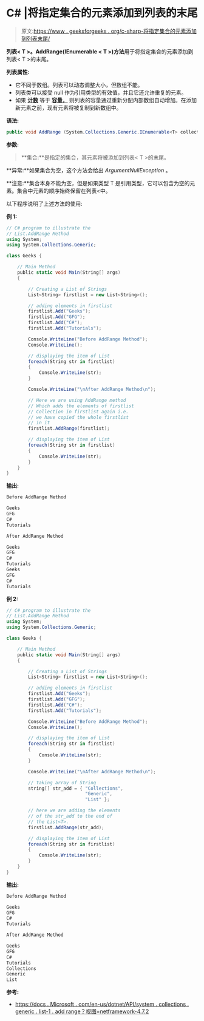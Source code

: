 # C# |将指定集合的元素添加到列表的末尾

> 原文:[https://www . geeksforgeeks . org/c-sharp-将指定集合的元素添加到列表末尾/](https://www.geeksforgeeks.org/c-sharp-adding-the-elements-of-the-specified-collection-to-the-end-of-the-list/)

**列表< T >。AddRange(IEnumerable < T >)方法**用于将指定集合的元素添加到列表< T >的末尾。

**列表属性:**

*   它不同于数组。列表可以动态调整大小，但数组不能。
*   列表类可以接受 null 作为引用类型的有效值，并且它还允许重复的元素。
*   如果 **[计数](https://www.geeksforgeeks.org/c-get-the-number-of-elements-actually-contained-in-the-arraylist/)** 等于 **[容量，](https://www.geeksforgeeks.org/c-capacity-of-a-list/)** 则列表的容量通过重新分配内部数组自动增加。在添加新元素之前，现有元素将被复制到新数组中。

**语法:**

```cs
public void AddRange (System.Collections.Generic.IEnumerable<T> collection);

```

**参数:**

> **集合:**是指定的集合，其元素将被添加到列表< T >的末尾。

**异常:**如果集合为空，这个方法会给出 *ArgumentNullException* 。

**注意:**集合本身不能为空，但是如果类型 T 是引用类型，它可以包含为空的元素。集合中元素的顺序始终保留在列表<中。

以下程序说明了上述方法的使用:

**例 1:**

```cs
// C# program to illustrate the
// List.AddRange Method
using System;
using System.Collections.Generic;

class Geeks {

    // Main Method
    public static void Main(String[] args)
    {

        // Creating a List of Strings
        List<String> firstlist = new List<String>();

        // adding elements in firstlist
        firstlist.Add("Geeks");
        firstlist.Add("GFG");
        firstlist.Add("C#");
        firstlist.Add("Tutorials");

        Console.WriteLine("Before AddRange Method");
        Console.WriteLine();

        // displaying the item of List
        foreach(String str in firstlist)
        {
            Console.WriteLine(str);
        }

        Console.WriteLine("\nAfter AddRange Method\n");

        // Here we are using AddRange method
        // Which adds the elements of firstlist
        // Collection in firstlist again i.e.
        // we have copied the whole firstlist
        // in it
        firstlist.AddRange(firstlist);

        // displaying the item of List
        foreach(String str in firstlist)
        {
            Console.WriteLine(str);
        }
    }
}
```

**输出:**

```cs
Before AddRange Method

Geeks
GFG
C#
Tutorials

After AddRange Method

Geeks
GFG
C#
Tutorials
Geeks
GFG
C#
Tutorials

```

**例 2:**

```cs
// C# program to illustrate the
// List.AddRange Method
using System;
using System.Collections.Generic;

class Geeks {

    // Main Method
    public static void Main(String[] args)
    {

        // Creating a List of Strings
        List<String> firstlist = new List<String>();

        // adding elements in firstlist
        firstlist.Add("Geeks");
        firstlist.Add("GFG");
        firstlist.Add("C#");
        firstlist.Add("Tutorials");

        Console.WriteLine("Before AddRange Method");
        Console.WriteLine();

        // displaying the item of List
        foreach(String str in firstlist)
        {
            Console.WriteLine(str);
        }

        Console.WriteLine("\nAfter AddRange Method\n");

        // taking array of String
        string[] str_add = { "Collections",
                             "Generic",
                             "List" };

        // here we are adding the elements
        // of the str_add to the end of
        // the List<T>.
        firstlist.AddRange(str_add);

        // displaying the item of List
        foreach(String str in firstlist)
        {
            Console.WriteLine(str);
        }
    }
}
```

**输出:**

```cs
Before AddRange Method

Geeks
GFG
C#
Tutorials

After AddRange Method

Geeks
GFG
C#
Tutorials
Collections
Generic
List

```

**参考:**

*   [https://docs . Microsoft . com/en-us/dotnet/API/system . collections . generic . list-1 . add range？视图=netframework-4.7.2](https://docs.microsoft.com/en-us/dotnet/api/system.collections.generic.list-1.addrange?view=netframework-4.7.2)
